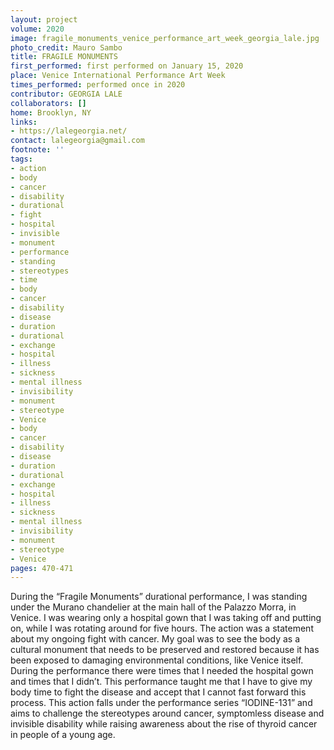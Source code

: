 ```yaml
---
layout: project
volume: 2020
image: fragile_monuments_venice_performance_art_week_georgia_lale.jpg
photo_credit: Mauro Sambo
title: FRAGILE MONUMENTS
first_performed: first performed on January 15, 2020
place: Venice International Performance Art Week
times_performed: performed once in 2020
contributor: GEORGIA LALE
collaborators: []
home: Brooklyn, NY
links:
- https://lalegeorgia.net/
contact: lalegeorgia@gmail.com
footnote: ''
tags:
- action
- body
- cancer
- disability
- durational
- fight
- hospital
- invisible
- monument
- performance
- standing
- stereotypes
- time
- body
- cancer
- disability
- disease
- duration
- durational
- exchange
- hospital
- illness
- sickness
- mental illness
- invisibility
- monument
- stereotype
- Venice
- body
- cancer
- disability
- disease
- duration
- durational
- exchange
- hospital
- illness
- sickness
- mental illness
- invisibility
- monument
- stereotype
- Venice
pages: 470-471
---
```


During the “Fragile Monuments” durational performance, I was standing under the Murano chandelier at the main hall of the Palazzo Morra, in Venice. I was wearing only a hospital gown that I was taking off and putting on, while I was rotating around for five hours. The action was a statement about my ongoing fight with cancer. My goal was to see the body as a cultural monument that needs to be preserved and restored because it has been exposed to damaging environmental conditions, like Venice itself. During the performance there were times that I needed the hospital gown and times that I didn’t. This performance taught me that I have to give my body time to fight the disease and accept that I cannot fast forward this process. This action falls under the performance series “IODINE-131” and aims to challenge the stereotypes around cancer, symptomless disease and invisible disability while raising awareness about the rise of thyroid cancer in people of a young age.